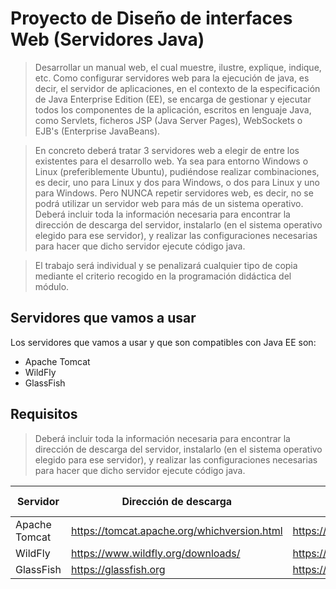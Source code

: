 # Proyecto de Diseño de interfaces Web (Servidores Java)

> Desarrollar un manual web, el cual muestre, ilustre, explique, indique, etc. Como configurar servidores web para la ejecución de java, es decir, el servidor de aplicaciones, en el contexto de la especificación de Java Enterprise Edition (EE), se encarga de gestionar y ejecutar todos los componentes de la aplicación, escritos en lenguaje Java, como Servlets, ficheros JSP (Java Server Pages), WebSockets o EJB's (Enterprise JavaBeans).

> En concreto deberá tratar 3 servidores web a elegir de entre los existentes para el desarrollo web. Ya sea para entorno Windows o Linux (preferiblemente Ubuntu), pudiéndose realizar combinaciones, es decir, uno para Linux y dos para Windows, o dos para Linux y uno para Windows. Pero NUNCA repetir servidores web, es decir, no se podrá utilizar un servidor web para más de un sistema operativo. Deberá incluir toda la información necesaria para encontrar la dirección de descarga del servidor, instalarlo (en el sistema operativo elegido para ese servidor), y realizar las configuraciones necesarias para hacer que dicho servidor ejecute código java.

> El trabajo será individual y se penalizará cualquier tipo de copia mediante el criterio recogido en la programación didáctica del módulo.

## Servidores que vamos a usar

Los servidores que vamos a usar y que son compatibles
con Java EE son:

- Apache Tomcat
- WildFly
- GlassFish

## Requisitos

> Deberá incluir toda la información necesaria para encontrar la dirección de descarga del servidor, instalarlo (en el sistema operativo elegido para ese servidor), y realizar las configuraciones necesarias para hacer que dicho servidor ejecute código java.

| Servidor      | Dirección de descarga                       | Página principal                    | Instalación / SO | Configuraciones |
| ------------- | ------------------------------------------- | ----------------------------------- | ---------------- | --------------- |
| Apache Tomcat | https://tomcat.apache.org/whichversion.html | https://tomcat.apache.org           | ✅               | ✅              |
| WildFly       | https://www.wildfly.org/downloads/          | https://www.wildfly.org             | ✅               | ✅              |
| GlassFish     | https://glassfish.org                       | https://glassfish.org/download.html | ✅               | ✅              |
